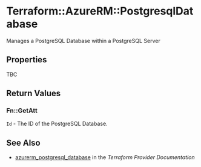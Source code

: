 # Terraform::AzureRM::PostgresqlDatabase

Manages a PostgreSQL Database within a PostgreSQL Server

## Properties

TBC

## Return Values

### Fn::GetAtt

`Id` - The ID of the PostgreSQL Database.

## See Also

* [azurerm_postgresql_database](https://www.terraform.io/docs/providers/azurerm/r/postgresql_database.html) in the _Terraform Provider Documentation_